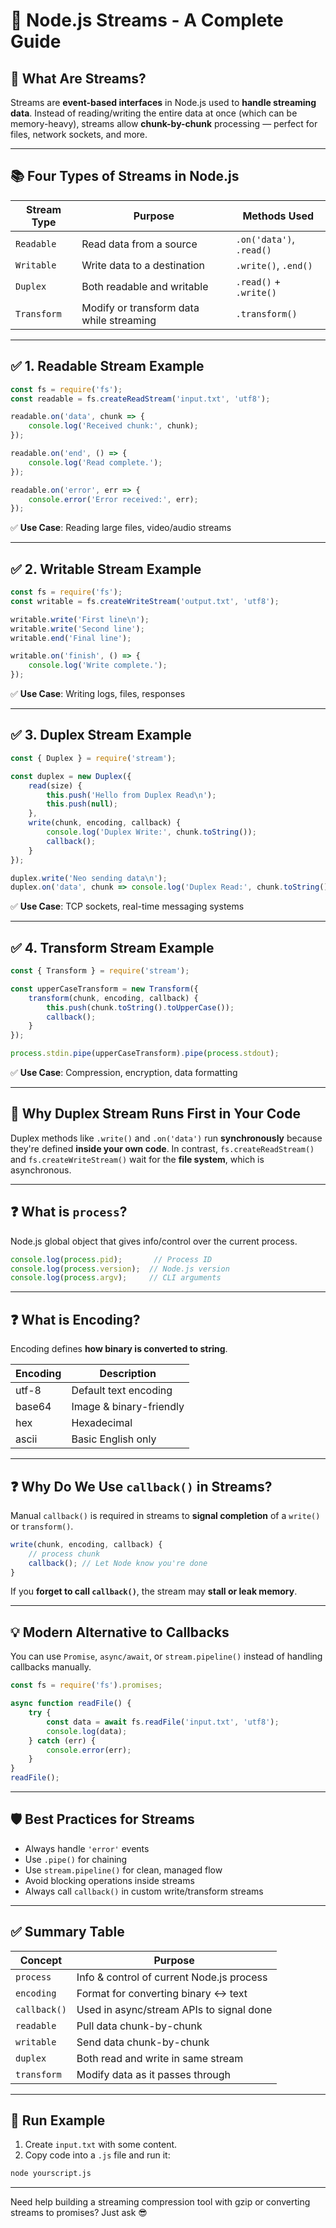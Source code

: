 
# 🧠 Node.js Streams - A Complete Guide

## 🔄 What Are Streams?

Streams are **event-based interfaces** in Node.js used to **handle streaming data**. Instead of reading/writing the entire data at once (which can be memory-heavy), streams allow **chunk-by-chunk** processing — perfect for files, network sockets, and more.

---

## 📚 Four Types of Streams in Node.js

| Stream Type     | Purpose                                | Methods Used            |
|------------------|----------------------------------------|--------------------------|
| `Readable`       | Read data from a source                | `.on('data')`, `.read()` |
| `Writable`       | Write data to a destination            | `.write()`, `.end()`     |
| `Duplex`         | Both readable and writable             | `.read()` + `.write()`   |
| `Transform`      | Modify or transform data while streaming | `.transform()`           |

---

## ✅ 1. Readable Stream Example

```js
const fs = require('fs');
const readable = fs.createReadStream('input.txt', 'utf8');

readable.on('data', chunk => {
    console.log('Received chunk:', chunk);
});

readable.on('end', () => {
    console.log('Read complete.');
});

readable.on('error', err => {
    console.error('Error received:', err);
});
```

✅ **Use Case**: Reading large files, video/audio streams

---

## ✅ 2. Writable Stream Example

```js
const fs = require('fs');
const writable = fs.createWriteStream('output.txt', 'utf8');

writable.write('First line\n');
writable.write('Second line');
writable.end('Final line');

writable.on('finish', () => {
    console.log('Write complete.');
});
```

✅ **Use Case**: Writing logs, files, responses

---

## ✅ 3. Duplex Stream Example

```js
const { Duplex } = require('stream');

const duplex = new Duplex({
    read(size) {
        this.push('Hello from Duplex Read\n');
        this.push(null);
    },
    write(chunk, encoding, callback) {
        console.log('Duplex Write:', chunk.toString());
        callback();
    }
});

duplex.write('Neo sending data\n');
duplex.on('data', chunk => console.log('Duplex Read:', chunk.toString()));
```

✅ **Use Case**: TCP sockets, real-time messaging systems

---

## ✅ 4. Transform Stream Example

```js
const { Transform } = require('stream');

const upperCaseTransform = new Transform({
    transform(chunk, encoding, callback) {
        this.push(chunk.toString().toUpperCase());
        callback();
    }
});

process.stdin.pipe(upperCaseTransform).pipe(process.stdout);
```

✅ **Use Case**: Compression, encryption, data formatting

---

## 🔄 Why Duplex Stream Runs First in Your Code

Duplex methods like `.write()` and `.on('data')` run **synchronously** because they're defined **inside your own code**. In contrast, `fs.createReadStream()` and `fs.createWriteStream()` wait for the **file system**, which is asynchronous.

---

## ❓ What is `process`?

Node.js global object that gives info/control over the current process.

```js
console.log(process.pid);       // Process ID
console.log(process.version);  // Node.js version
console.log(process.argv);     // CLI arguments
```

---

## ❓ What is Encoding?

Encoding defines **how binary is converted to string**.

| Encoding | Description             |
|----------|-------------------------|
| utf-8    | Default text encoding   |
| base64   | Image & binary-friendly |
| hex      | Hexadecimal             |
| ascii    | Basic English only      |

---

## ❓ Why Do We Use `callback()` in Streams?

Manual `callback()` is required in streams to **signal completion** of a `write()` or `transform()`.

```js
write(chunk, encoding, callback) {
    // process chunk
    callback(); // Let Node know you're done
}
```

If you **forget to call `callback()`**, the stream may **stall or leak memory**.

---

## 💡 Modern Alternative to Callbacks

You can use `Promise`, `async/await`, or `stream.pipeline()` instead of handling callbacks manually.

```js
const fs = require('fs').promises;

async function readFile() {
    try {
        const data = await fs.readFile('input.txt', 'utf8');
        console.log(data);
    } catch (err) {
        console.error(err);
    }
}
readFile();
```

---

## 🛡️ Best Practices for Streams

- Always handle `'error'` events
- Use `.pipe()` for chaining
- Use `stream.pipeline()` for clean, managed flow
- Avoid blocking operations inside streams
- Always call `callback()` in custom write/transform streams

---

## ✅ Summary Table

| Concept         | Purpose                                       |
|------------------|-----------------------------------------------|
| `process`        | Info & control of current Node.js process     |
| `encoding`       | Format for converting binary ↔ text           |
| `callback()`     | Used in async/stream APIs to signal done      |
| `readable`       | Pull data chunk-by-chunk                      |
| `writable`       | Send data chunk-by-chunk                      |
| `duplex`         | Both read and write in same stream            |
| `transform`      | Modify data as it passes through              |

---

## 🧪 Run Example

1. Create `input.txt` with some content.
2. Copy code into a `.js` file and run it:
```bash
node yourscript.js
```

---

Need help building a streaming compression tool with gzip or converting streams to promises? Just ask 😎
